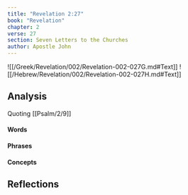 ```yaml
---
title: "Revelation 2:27"
book: "Revelation"
chapter: 2
verse: 27
section: Seven Letters to the Churches
author: Apostle John
---
```

![[/Greek/Revelation/002/Revelation-002-027G.md#Text]]
![[/Hebrew/Revelation/002/Revelation-002-027H.md#Text]]

## Analysis

Quoting [[Psalm/2/9]]

#### Words

#### Phrases

#### Concepts

## Reflections
